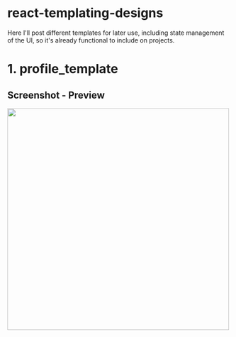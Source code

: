 # react-templating-designs
Here I'll post different templates for later use, including state management of the UI, so it's already functional to include on projects.

# 1. profile_template
## Screenshot - Preview 
<img src="https://user-images.githubusercontent.com/72770092/189573854-54c8d8a6-c2b9-4415-b62a-521a0b6aac67.png" width="500px" height="auto" />

